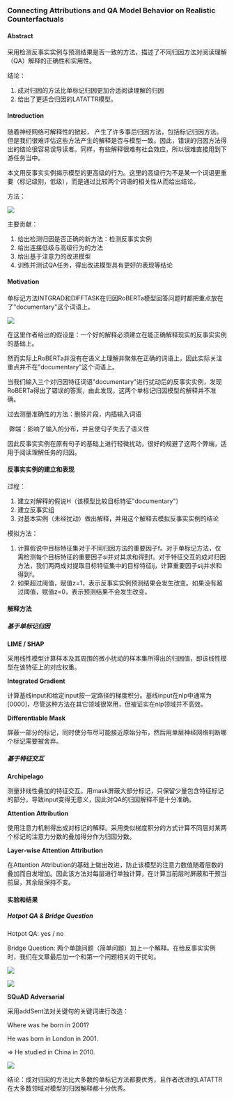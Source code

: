 ### Connecting Attributions and QA Model Behavior on Realistic Counterfactuals

#### Abstract

采用检测反事实实例与预测结果是否一致的方法，描述了不同归因方法对阅读理解（QA）解释的正确性和实用性。

结论：

1. 成对归因的方法比单标记归因更加合适阅读理解的归因
2. 给出了更适合归因的LATATTR模型。

#### Introduction

随着神经网络可解释性的掀起， 产生了许多事后归因方法，包括标记归因方法。但是我们很难评估这些方法产生的解释是否与模型一致。因此，错误的归因方法得出的结论很容易误导读者。同样，有些解释很难有社会效应，所以很难直接用到下游任务当中。

本文用反事实实例揭示模型的更高级的行为。这里的高级行为不是某一个词语更重要（标记级别，低级），而是通过比较两个词语的相关性从而给出结论。

方法：

![](E:\沈驰皓\教材\需要的教材和课程\NLP\report\files\4_1.png)

主要贡献：

1. 给出检测归因是否正确的新方法：检测反事实实例
2. 给出连接低级与高级行为的方法
3. 给出基于注意力的改进模型
4. 训练并测试QA任务，得出改进模型具有更好的表现等结论

#### Motivation

单标记方法INTGRAD和DIFFTASK在归因RoBERTa模型回答问题时都把重点放在了"documentary"这个词语上。

![](E:\沈驰皓\教材\需要的教材和课程\NLP\report\files\4_2.png)

在这里作者给出的假设是：一个好的解释必须建立在能正确解释现实的反事实实例的基础上。

然而实际上RoBERTa并没有在语义上理解并聚焦在正确的词语上，因此实际关注重点并不在"documentary"这个词语上。

当我们输入三个对归因特征词语"documentary"进行扰动后的反事实实例，发现RoBERTa得出了错误的答案，由此发现，这两个单标记归因模型的解释并不准确。

过去测量准确性的方法：删除片段，内插输入词语

​	弊端：影响了输入的分布，并且使句子失去了语义性

因此反事实实例在原有句子的基础上进行轻微扰动，很好的规避了这两个弊端，适用于阅读理解任务的归因。

#### 反事实实例的建立和表现

过程：

1. 建立对解释的假说H（该模型比较目标特征"documentary"）
2. 建立反事实组
3. 对基本实例（未经扰动）做出解释，并用这个解释去模拟反事实实例的结论

模拟方法：

1. 计算假说中目标特征集对于不同归因方法的重要因子f。对于单标记方法，仅需检测每个目标特征的重要因子si并对其求和得到f。对于特征交互的成对归因方法，我们两两成对提取目标特征集中的目标特征ij，计算重要因子sij并求和得到f。
2. 如果超过阈值，赋值z=1，表示反事实实例预测结果会发生改变。如果没有超过阈值，赋值z=0，表示预测结果不会发生改变。

#### 解释方法

##### 基于单标记归因

**LIME / SHAP**

采用线性模型计算样本及其周围的微小扰动的样本集所得出的归因值，即该线性模型在该特征上的对应权重。

**Integrated Gradient**

计算基线input和给定input按一定路径的梯度积分。基线input在nlp中通常为[0000]，尽管这种方法在其它领域很常用，但被证实在nlp领域并不高效。

**Differentiable Mask**

屏蔽一部分的标记，同时使分布尽可能接近原始分布，然后用单层神经网络判断哪个标记需要被舍弃。

##### 基于特征交互

**Archipelago**

测量非线性叠加的特征交互。用mask屏蔽大部分标记，只保留少量包含特征标记的部分，导致input变得无意义，因此对QA的归因解释不是十分准确。

**Attention Attribution**

使用注意力机制得出成对标记的解释。采用类似梯度积分的方式计算不同层对某两个标记的注意力分数的叠加得分作为归因分数。

**Layer-wise Attention Attribution**

在Attention Attribution的基础上做出改进，防止该模型的注意力数值随着层数的叠加而自发增加。因此该方法对每层进行单独计算，在计算当前层时屏蔽和干预当前层，其余层保持不变。


#### 实验和结果

##### Hotpot QA & Bridge Question

Hotpot QA: yes / no

Bridge Question: 两个单跳问题（简单问题）加上一个解释。在给反事实实例时，我们在文章最后加一个和第一个问题相关的干扰句。

![](E:\沈驰皓\教材\需要的教材和课程\NLP\report\files\4_4.png)

![](E:\沈驰皓\教材\需要的教材和课程\NLP\report\files\4_3.png)

 **SQuAD Adversarial**

采用addSent法对关键句的关键词进行改造：

Where was he born in 2001?

He was born in London in 2001.

=> He studied in China in 2010.

![](E:\沈驰皓\教材\需要的教材和课程\NLP\report\files\4_5.png)

结论：成对归因的方法比大多数的单标记方法都要优秀，且作者改进的LATATTR在大多数领域对模型的归因解释都十分优秀。